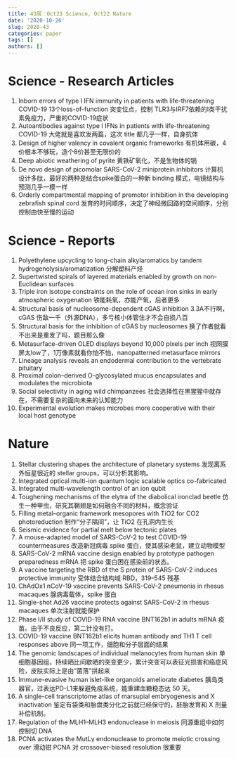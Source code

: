 ```yaml
---
title: 43周：Oct23 Science, Oct22 Nature
date: '2020-10-26'
slug: 2020-43
categories: paper
tags: []
authors: []
---
```

   


# Science - Research Articles

1. Inborn errors of type I IFN immunity in patients with life-threatening COVID-19
   13个loss-of-function 突变位点，控制 TLR3与IRF7依赖的I类干扰素免疫力，严重的COVID-19症状
2. Autoantibodies against type I IFNs in patients with life-threatening COVID-19
   大佬就是喜欢发两篇，这次 title 都几乎一样，自身抗体
3. Design of higher valency in covalent organic frameworks
   有机体用碳，4价根本不够玩，造个8价甚至无限价的
4. Deep abiotic weathering of pyrite
   黄铁矿氧化，不是生物体的锅
5. De novo design of picomolar SARS-CoV-2 miniprotein inhibitors
   计算机设计多肽，最好的两种是结合spike蛋白的一种新 binding 模式，电镜结构与预测几乎一模一样
6. Orderly compartmental mapping of premotor inhibition in the developing zebrafish spinal cord
   发育的时间顺序，决定了神经微回路的空间顺序，分别控制由快至慢的运动



# Science - Reports

1. Polyethylene upcycling to long-chain alkylaromatics by tandem hydrogenolysis/aromatization
   分解塑料产烃
2. Supertwisted spirals of layered materials enabled by growth on non-Euclidean surfaces
3. Triple iron isotope constraints on the role of ocean iron sinks in early atmospheric oxygenation
   铁能耗氧，亦能产氧，后者更多
4. Structural basis of nucleosome-dependent cGAS inhibition
   3.3A不行啊，cGAS 伤敌一千（外源DNA），多亏核小体管住才不会自损八百
5. Structural basis for the inhibition of cGAS by nucleosomes
   换了作者就看不出来是重发了吗，题目那么像
6. Metasurface-driven OLED displays beyond 10,000 pixels per inch
   视网膜屏太low了，1万像素就看你怕不怕，nanopatterned metasurface mirrors
7. Lineage analysis reveals an endodermal contribution to the vertebrate pituitary
8. Proximal colon–derived O-glycosylated mucus encapsulates and modulates the microbiota
9. Social selectivity in aging wild chimpanzees
   社会选择性在黑猩猩中就存在，不需要复杂的面向未来的认知能力
10. Experimental evolution makes microbes more cooperative with their local host genotype



# Nature

01. Stellar clustering shapes the architecture of planetary systems
   发现离系外恒星很近的 stellar groups，可以分析其影响。
02. Integrated optical multi-ion quantum logic
   scalable optics co-fabricated
03. Integrated multi-wavelength control of an ion qubit
04. Toughening mechanisms of the elytra of the diabolical ironclad beetle
    仿生一种甲虫，研究其鞘翅是如何融合不同的材料，概念验证
05. Filling metal–organic framework mesopores with TiO2 for CO2 photoreduction
   制作“分子隔间”，让 TiO2 在孔洞内生长
06. Seismic evidence for partial melt below tectonic plates
07. A mouse-adapted model of SARS-CoV-2 to test COVID-19 countermeasures
    改造新冠病毒 spike 蛋白，使其感染老鼠，建立动物模型
08. SARS-CoV-2 mRNA vaccine design enabled by prototype pathogen preparedness
    mRNA 把 spike 蛋白困在感染前的状态。
09. A vaccine targeting the RBD of the S protein of SARS-CoV-2 induces protective immunity
    受体结合结构域 RBD，319–545 残基
10. ChAdOx1 nCoV-19 vaccine prevents SARS-CoV-2 pneumonia in rhesus macaques
    腺病毒载体，spike 蛋白
11. Single-shot Ad26 vaccine protects against SARS-CoV-2 in rhesus macaques
    单次注射就能保护
12. Phase I/II study of COVID-19 RNA vaccine BNT162b1 in adults
    mRNA 疫苗。由于不良反应，第二针没有打。
13. COVID-19 vaccine BNT162b1 elicits human antibody and TH1 T cell responses
    above 同一项工作，细胞和分子层面的结果
14. The genomic landscapes of individual melanocytes from human skin
    单细胞基因组，持续晒比间歇晒的突变更少，累计突变可以表征光损害和癌症风险，皮肤实际上是由“菌落”拼起来
15. Immune-evasive human islet-like organoids ameliorate diabetes
    胰岛类器官，过表达PD-L1来躲避免疫系统，能重建血糖稳态达 50 天。
16. A single-cell transcriptome atlas of marsupial embryogenesis and X inactivation
    鉴定有袋类和胎盘类分化之前就已经保守的，胚胎发育和 X 剂量补偿机制。
17. Regulation of the MLH1–MLH3 endonuclease in meiosis
    同源重组中如何控制切 DNA
18. PCNA activates the MutLγ endonuclease to promote meiotic crossing over
    滑动钳 PCNA 对 crossover-biased resolution 很重要
